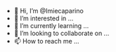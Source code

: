 - 👋 Hi, I’m @Imiecaparino
- 👀 I’m interested in ...
- 🌱 I’m currently learning ...
- 💞️ I’m looking to collaborate on ...
- 📫 How to reach me ...

<!---
Imiecaparino/Imiecaparino is a ✨ special ✨ repository because its `README.md` (this file) appears on your GitHub profile.
You can click the Preview link to take a look at your changes.
--->
